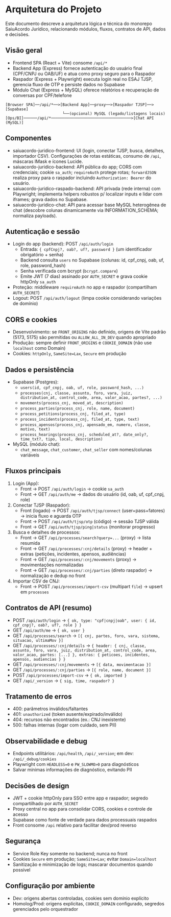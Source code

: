 # Arquitetura do Projeto

Este documento descreve a arquitetura lógica e técnica do monorepo SaiuAcordo Jurídico, relacionando módulos, fluxos, contratos de API, dados e decisões.

## Visão geral
- Frontend SPA (React + Vite) consome `/api/*`
- Backend App (Express) fornece autenticação do usuário final (CPF/CNPJ ou OAB/UF) e atua como proxy seguro para o Raspador
- Raspador (Express + Playwright) executa login real no ESAJ TJSP, gerencia fluxo de OTP e persiste dados no Supabase
- Módulo Chat (Express + MySQL) oferece relatórios e recuperação de conversas por CPF/telefone

```
[Browser SPA]──/api/*──>[Backend App]──proxy──>[Raspador TJSP]──>[Supabase]
                         └──(opcional) MySQL (legado/listagens locais)
[Ops/BI]──────/api/*───────────────────────────────────>[Chat API (MySQL)]
```

## Componentes
- saiuacordo-juridico-frontend: UI (login, conectar TJSP, busca, detalhes, importador CSV). Configurações de rotas estáticas, consumo de `/api`, máscaras IMask e ícones Lucide.
- saiuacordo-juridico-backend: API pública do app; CORS com credenciais; cookie `sa_auth`; `requireAuth` protege rotas; `forwardJSON` realiza proxy para o raspador incluindo `Authorization: Bearer` do usuário.
- saiuacordo-juridico-raspado-backend: API privada (rede interna) com Playwright; implementa helpers robustos p/ localizar inputs e lidar com iframes; grava dados no Supabase.
- saiuacordo-juridico-chat: API para acessar base MySQL heterogênea de chat (descobre colunas dinamicamente via INFORMATION_SCHEMA; normaliza payloads).

## Autenticação e sessão
- Login do app (backend): POST `/api/auth/login`
  - Entrada: `{ cpfCnpj?, oab?, uf?, password }` (um identificador obrigatório + senha)
  - Backend consulta `users` no Supabase (colunas: id, cpf_cnpj, oab, uf, role, password_hash)
  - Senha verificada com bcrypt (`bcrypt.compare`)
  - Emite JWT (7 dias) assinado por `AUTH_SECRET` e grava cookie httpOnly `sa_auth`
- Proteção: middleware `requireAuth` no app e raspador (compartilham `AUTH_SECRET`)
- Logout: POST `/api/auth/logout` (limpa cookie considerando variações de domínio)

## CORS e cookies
- Desenvolvimento: se `FRONT_ORIGINS` não definido, origens de Vite padrão (5173, 5175) são permitidas ou `ALLOW_ALL_IN_DEV` quando apropriado
- Produção: sempre definir `FRONT_ORIGINS` e `COOKIE_DOMAIN` (não use `localhost` como Domain)
- Cookies: `httpOnly`, `SameSite=Lax`, `Secure` em produção

## Dados e persistência
- Supabase (Postgres):
  - `users(id, cpf_cnpj, oab, uf, role, password_hash, ...)`
  - `processes(cnj, classe, assunto, foro, vara, juiz, distribution_at, control_code, area, valor_acao, partes?, ...)`
  - `movements(process_cnj, moved_at, description)`
  - `process_parties(process_cnj, role, name, document)`
  - `process_petitions(process_cnj, filed_at, type)`
  - `process_incidents(process_cnj, filed_at, type, text)`
  - `process_apensos(process_cnj, apensado_em, numero, classe, motivo, text)`
  - `process_hearings(process_cnj, scheduled_at?, date_only?, time_txt?, tipo, local, description)`
- MySQL (módulo chat):
  - `chat_message`, `chat_customer`, `chat_seller` com nomes/colunas variáveis

## Fluxos principais
1) Login (App):
   - Front → POST `/api/auth/login` → cookie `sa_auth`
   - Front → GET `/api/auth/me` → dados do usuário (id, oab, uf, cpf_cnpj, role)
2) Conectar TJSP (Raspador):
   - Front (logado) → POST `/api/auth/tjsp/connect` (user+pass+fatores) → inicia fluxo e aguarda OTP
   - Front → POST `/api/auth/tjsp/otp` (código) → sessão TJSP válida
   - Front → GET `/api/auth/tjsp/ping|status` (monitorar progresso)
3) Busca e detalhes de processos:
   - Front → GET `/api/processes/search?query=...` (proxy) → lista resumida
   - Front → GET `/api/processes/:cnj/details` (proxy) → header + extras (petições, incidentes, apensos, audiências)
   - Front → GET `/api/processes/:cnj/movements` (proxy) → movimentações normalizadas
   - Front → GET `/api/processes/:cnj/parties` (direto raspador) → normalização e dedup no front
4) Importar CSV de CNJ:
   - Front → POST `/api/processes/import-csv` (multipart `file`) → upsert em `processes`

## Contratos de API (resumo)
- POST `/api/auth/login` → `{ ok, type: "cpf|cnpj|oab", user: { id, cpf_cnpj?, oab?, uf?, role } }`
- GET `/api/auth/me` → `{ ok, user }`
- GET `/api/processes/search` → `[{ cnj, partes, foro, vara, sistema, situacao, ultimaMov }]`
- GET `/api/processes/:cnj/details` → `{ header: { cnj, classe, assunto, foro, vara, juiz, distribution_at, control_code, area, valor_acao, partes: [...] }, extras: { peticoes, incidentes, apensos, audiencias } }`
- GET `/api/processes/:cnj/movements` → `[{ data, movimentacao }]`
- GET `/api/processes/:cnj/parties` → `[{ role, name, document }]`
- POST `/api/processes/import-csv` → `{ ok, imported }`
- GET `/api/_version` → `{ sig, time, raspador? }`

## Tratamento de erros
- 400: parâmetros inválidos/faltantes
- 401: `unauthorized` (token ausente/expirado/inválido)
- 404: recursos não encontrados (ex.: CNJ inexistente)
- 500: falhas internas (logar com cuidado, sem PII)

## Observabilidade e debug
- Endpoints utilitários: `/api/health`, `/api/_version`; em dev: `/api/_debug/cookies`
- Playwright com `HEADLESS=0` e `PW_SLOWMO>0` para diagnósticos
- Salvar mínimas informações de diagnóstico, evitando PII

## Decisões de design
- JWT + cookie httpOnly para SSO entre app e raspador; segredo compartilhado por `AUTH_SECRET`
- Proxy central no app para consolidar CORS, cookies e controle de acesso
- Supabase como fonte de verdade para dados processuais raspados
- Front consome `/api` relativo para facilitar dev/prod reverso

## Segurança
- Service Role Key somente no backend; nunca no front
- Cookies `Secure` em produção; `SameSite=Lax`; evitar `Domain=localhost`
- Sanitização e minimização de logs; mascarar documentos quando possível

## Configuração por ambiente
- Dev: origens abertas controladas, cookies sem domínio explícito
- Homolog/Prod: origens explícitas, `COOKIE_DOMAIN` configurado, segredos gerenciados pelo orquestrador


